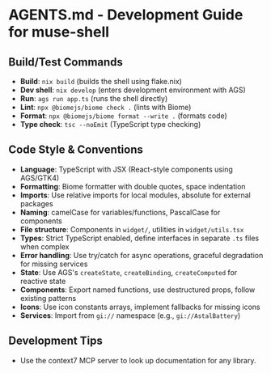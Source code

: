 # AGENTS.md - Development Guide for muse-shell

## Build/Test Commands
- **Build**: `nix build` (builds the shell using flake.nix)
- **Dev shell**: `nix develop` (enters development environment with AGS)
- **Run**: `ags run app.ts` (runs the shell directly)
- **Lint**: `npx @biomejs/biome check .` (lints with Biome)
- **Format**: `npx @biomejs/biome format --write .` (formats code)
- **Type check**: `tsc --noEmit` (TypeScript type checking)

## Code Style & Conventions
- **Language**: TypeScript with JSX (React-style components using AGS/GTK4)
- **Formatting**: Biome formatter with double quotes, space indentation
- **Imports**: Use relative imports for local modules, absolute for external packages
- **Naming**: camelCase for variables/functions, PascalCase for components
- **File structure**: Components in `widget/`, utilities in `widget/utils.tsx`
- **Types**: Strict TypeScript enabled, define interfaces in separate `.ts` files when complex
- **Error handling**: Use try/catch for async operations, graceful degradation for missing services
- **State**: Use AGS's `createState`, `createBinding`, `createComputed` for reactive state
- **Components**: Export named functions, use destructured props, follow existing patterns
- **Icons**: Use icon constants arrays, implement fallbacks for missing icons
- **Services**: Import from `gi://` namespace (e.g., `gi://AstalBattery`)

## Development Tips
- Use the context7 MCP server to look up documentation for any library.